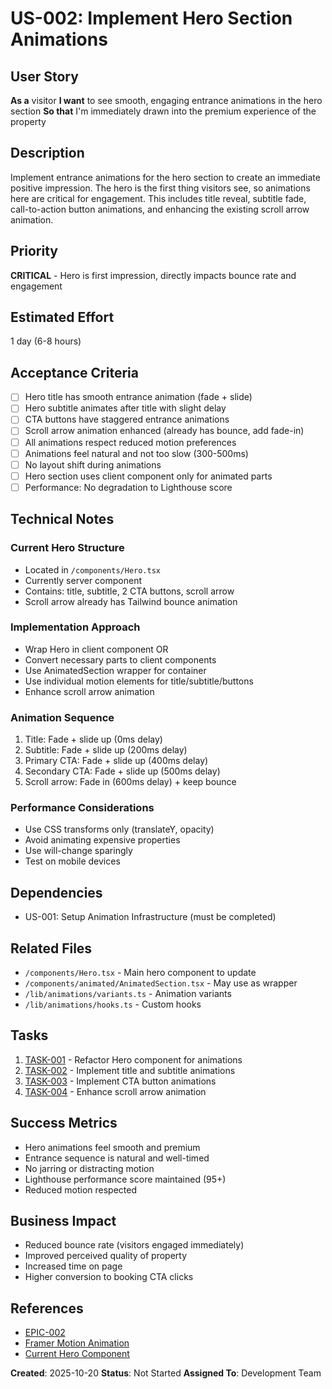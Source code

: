# US-002: Implement Hero Section Animations

## User Story

**As a** visitor
**I want** to see smooth, engaging entrance animations in the hero section
**So that** I'm immediately drawn into the premium experience of the property

## Description

Implement entrance animations for the hero section to create an immediate positive impression. The hero is the first thing visitors see, so animations here are critical for engagement. This includes title reveal, subtitle fade, call-to-action button animations, and enhancing the existing scroll arrow animation.

## Priority

**CRITICAL** - Hero is first impression, directly impacts bounce rate and engagement

## Estimated Effort

1 day (6-8 hours)

## Acceptance Criteria

- [ ] Hero title has smooth entrance animation (fade + slide)
- [ ] Hero subtitle animates after title with slight delay
- [ ] CTA buttons have staggered entrance animations
- [ ] Scroll arrow animation enhanced (already has bounce, add fade-in)
- [ ] All animations respect reduced motion preferences
- [ ] Animations feel natural and not too slow (300-500ms)
- [ ] No layout shift during animations
- [ ] Hero section uses client component only for animated parts
- [ ] Performance: No degradation to Lighthouse score

## Technical Notes

### Current Hero Structure

- Located in `/components/Hero.tsx`
- Currently server component
- Contains: title, subtitle, 2 CTA buttons, scroll arrow
- Scroll arrow already has Tailwind bounce animation

### Implementation Approach

- Wrap Hero in client component OR
- Convert necessary parts to client components
- Use AnimatedSection wrapper for container
- Use individual motion elements for title/subtitle/buttons
- Enhance scroll arrow animation

### Animation Sequence

1. Title: Fade + slide up (0ms delay)
2. Subtitle: Fade + slide up (200ms delay)
3. Primary CTA: Fade + slide up (400ms delay)
4. Secondary CTA: Fade + slide up (500ms delay)
5. Scroll arrow: Fade in (600ms delay) + keep bounce

### Performance Considerations

- Use CSS transforms only (translateY, opacity)
- Avoid animating expensive properties
- Use will-change sparingly
- Test on mobile devices

## Dependencies

- US-001: Setup Animation Infrastructure (must be completed)

## Related Files

- `/components/Hero.tsx` - Main hero component to update
- `/components/animated/AnimatedSection.tsx` - May use as wrapper
- `/lib/animations/variants.ts` - Animation variants
- `/lib/animations/hooks.ts` - Custom hooks

## Tasks

1. [TASK-001](./tasks/TASK-001.md) - Refactor Hero component for animations
2. [TASK-002](./tasks/TASK-002.md) - Implement title and subtitle animations
3. [TASK-003](./tasks/TASK-003.md) - Implement CTA button animations
4. [TASK-004](./tasks/TASK-004.md) - Enhance scroll arrow animation

## Success Metrics

- Hero animations feel smooth and premium
- Entrance sequence is natural and well-timed
- No jarring or distracting motion
- Lighthouse performance score maintained (95+)
- Reduced motion respected

## Business Impact

- Reduced bounce rate (visitors engaged immediately)
- Improved perceived quality of property
- Increased time on page
- Higher conversion to booking CTA clicks

## References

- [EPIC-002](../epic.md)
- [Framer Motion Animation](https://www.framer.com/motion/animation/)
- [Current Hero Component](../../../../components/Hero.tsx)

**Created**: 2025-10-20
**Status**: Not Started
**Assigned To**: Development Team
